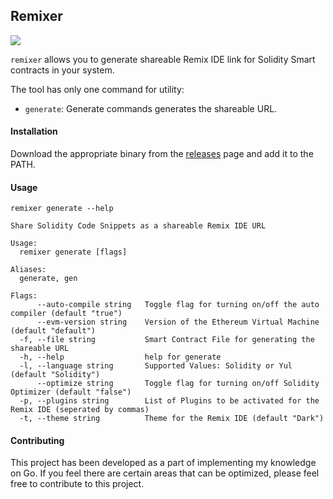 ## Remixer
![](https://img.shields.io/github/downloads/isumitbanik/remixer/total?color=blue&style=flat-square)

`remixer` allows you to generate shareable Remix IDE link for Solidity Smart contracts in your system.

The tool has only one command for utility:

- `generate`: Generate commands generates the shareable URL.

#### Installation

Download the appropriate binary from the [releases](https://github.com/iSumitBanik/remixer/releases) page and add it to the PATH.

#### Usage

```plain
remixer generate --help

Share Solidity Code Snippets as a shareable Remix IDE URL

Usage:
  remixer generate [flags]

Aliases:
  generate, gen

Flags:
      --auto-compile string   Toggle flag for turning on/off the auto compiler (default "true")
      --evm-version string    Version of the Ethereum Virtual Machine (default "default")
  -f, --file string           Smart Contract File for generating the shareable URL
  -h, --help                  help for generate
  -l, --language string       Supported Values: Solidity or Yul (default "Solidity")
      --optimize string       Toggle flag for turning on/off Solidity Optimizer (default "false")
  -p, --plugins string        List of Plugins to be activated for the Remix IDE (seperated by commas)
  -t, --theme string          Theme for the Remix IDE (default "Dark")
```

#### Contributing

This project has been developed as a part of implementing my knowledge on Go. If you feel there are certain areas that can be optimized, please feel free to contribute to this project.